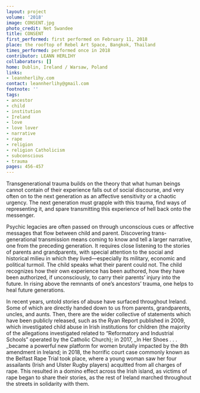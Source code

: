 ```yaml
---
layout: project
volume: '2018'
image: CONSENT.jpg
photo_credit: Net Swandee
title: CONSENT
first_performed: first performed on February 11, 2018
place: the rooftop of Rebel Art Space, Bangkok, Thailand
times_performed: performed once in 2018
contributor: LEANN HERLIHY
collaborators: []
home: Dublin, Ireland / Warsaw, Poland
links:
- leannherlihy.com
contact: leannherlihy@gmail.com
footnote: ''
tags:
- ancestor
- child
- institution
- Ireland
- love
- love lover
- narrative
- rape
- religion
- religion Catholicism
- subconscious
- trauma
pages: 456-457
---
```




Transgenerational trauma builds on the theory that what human beings cannot contain of their experience falls out of social discourse, and very often on to the next generation as an affective sensitivity or a chaotic urgency. The next generation must grapple with this trauma, find ways of representing it, and spare transmitting this experience of hell back onto the messenger.

Psychic legacies are often passed on through unconscious cues or affective messages that flow between child and parent. Discovering trans-generational transmission means coming to know and tell a larger narrative, one from the preceding generation. It requires close listening to the stories of parents and grandparents, with special attention to the social and historical milieu in which they lived—especially its military, economic and political turmoil. The child speaks what their parent could not. The child recognizes how their own experience has been authored, how they have been authorized, if unconsciously, to carry their parents’ injury into the future. In rising above the remnants of one’s ancestors’ trauma, one helps to heal future generations.

In recent years, untold stories of abuse have surfaced throughout Ireland. Some of which are directly handed down to us from parents, grandparents, uncles, and aunts. Then, there are the wider collective of statements which have been publicly released, such as the Ryan Report published in 2009, which investigated child abuse in Irish institutions for children (the majority of the allegations investigated related to “Reformatory and Industrial Schools” operated by the Catholic Church); in 2017, _In Her Shoes . . . _became a powerful new platform for women brutally impacted by the 8th amendment in Ireland; in 2018, the horrific court case commonly known as the Belfast Rape Trial took place, where a young woman saw her four assailants (Irish and Ulster Rugby players) acquitted from all charges of rape. This resulted in a domino effect across the Irish island, as victims of rape began to share their stories, as the rest of Ireland marched throughout the streets in solidarity with them.
